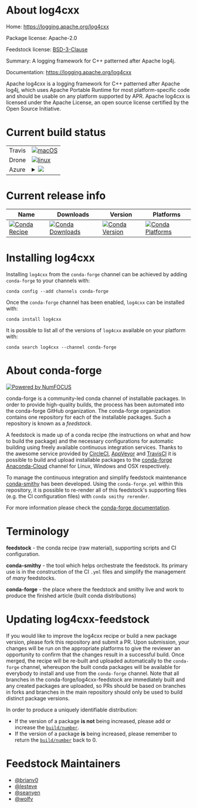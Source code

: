 About log4cxx
=============

Home: https://logging.apache.org/log4cxx

Package license: Apache-2.0

Feedstock license: [BSD-3-Clause](https://github.com/conda-forge/log4cxx-feedstock/blob/master/LICENSE.txt)

Summary: A logging framework for C++ patterned after Apache log4j.

Documentation: https://logging.apache.org/log4cxx

Apache log4cxx is a logging framework for C++ patterned after Apache log4j,
which uses Apache Portable Runtime for most platform-specific code and should be
usable on any platform supported by APR. Apache log4cxx is licensed under the
Apache License, an open source license certified by the Open Source Initiative.


Current build status
====================


<table><tr>
    <td>Travis</td>
    <td>
      <a href="https://travis-ci.com/conda-forge/log4cxx-feedstock">
        <img alt="macOS" src="https://img.shields.io/travis/com/conda-forge/log4cxx-feedstock/master.svg?label=macOS">
      </a>
    </td>
  </tr><tr>
    <td>Drone</td>
    <td>
      <a href="https://cloud.drone.io/conda-forge/log4cxx-feedstock">
        <img alt="linux" src="https://img.shields.io/drone/build/conda-forge/log4cxx-feedstock/master.svg?label=Linux">
      </a>
    </td>
  </tr>
    
  <tr>
    <td>Azure</td>
    <td>
      <details>
        <summary>
          <a href="https://dev.azure.com/conda-forge/feedstock-builds/_build/latest?definitionId=7239&branchName=master">
            <img src="https://dev.azure.com/conda-forge/feedstock-builds/_apis/build/status/log4cxx-feedstock?branchName=master">
          </a>
        </summary>
        <table>
          <thead><tr><th>Variant</th><th>Status</th></tr></thead>
          <tbody><tr>
              <td>linux_64</td>
              <td>
                <a href="https://dev.azure.com/conda-forge/feedstock-builds/_build/latest?definitionId=7239&branchName=master">
                  <img src="https://dev.azure.com/conda-forge/feedstock-builds/_apis/build/status/log4cxx-feedstock?branchName=master&jobName=linux&configuration=linux_64_" alt="variant">
                </a>
              </td>
            </tr><tr>
              <td>linux_aarch64</td>
              <td>
                <a href="https://dev.azure.com/conda-forge/feedstock-builds/_build/latest?definitionId=7239&branchName=master">
                  <img src="https://dev.azure.com/conda-forge/feedstock-builds/_apis/build/status/log4cxx-feedstock?branchName=master&jobName=linux&configuration=linux_aarch64_" alt="variant">
                </a>
              </td>
            </tr><tr>
              <td>linux_ppc64le</td>
              <td>
                <a href="https://dev.azure.com/conda-forge/feedstock-builds/_build/latest?definitionId=7239&branchName=master">
                  <img src="https://dev.azure.com/conda-forge/feedstock-builds/_apis/build/status/log4cxx-feedstock?branchName=master&jobName=linux&configuration=linux_ppc64le_" alt="variant">
                </a>
              </td>
            </tr><tr>
              <td>osx_64</td>
              <td>
                <a href="https://dev.azure.com/conda-forge/feedstock-builds/_build/latest?definitionId=7239&branchName=master">
                  <img src="https://dev.azure.com/conda-forge/feedstock-builds/_apis/build/status/log4cxx-feedstock?branchName=master&jobName=osx&configuration=osx_64_" alt="variant">
                </a>
              </td>
            </tr><tr>
              <td>osx_arm64</td>
              <td>
                <a href="https://dev.azure.com/conda-forge/feedstock-builds/_build/latest?definitionId=7239&branchName=master">
                  <img src="https://dev.azure.com/conda-forge/feedstock-builds/_apis/build/status/log4cxx-feedstock?branchName=master&jobName=osx&configuration=osx_arm64_" alt="variant">
                </a>
              </td>
            </tr><tr>
              <td>win_64</td>
              <td>
                <a href="https://dev.azure.com/conda-forge/feedstock-builds/_build/latest?definitionId=7239&branchName=master">
                  <img src="https://dev.azure.com/conda-forge/feedstock-builds/_apis/build/status/log4cxx-feedstock?branchName=master&jobName=win&configuration=win_64_" alt="variant">
                </a>
              </td>
            </tr>
          </tbody>
        </table>
      </details>
    </td>
  </tr>
</table>

Current release info
====================

| Name | Downloads | Version | Platforms |
| --- | --- | --- | --- |
| [![Conda Recipe](https://img.shields.io/badge/recipe-log4cxx-green.svg)](https://anaconda.org/conda-forge/log4cxx) | [![Conda Downloads](https://img.shields.io/conda/dn/conda-forge/log4cxx.svg)](https://anaconda.org/conda-forge/log4cxx) | [![Conda Version](https://img.shields.io/conda/vn/conda-forge/log4cxx.svg)](https://anaconda.org/conda-forge/log4cxx) | [![Conda Platforms](https://img.shields.io/conda/pn/conda-forge/log4cxx.svg)](https://anaconda.org/conda-forge/log4cxx) |

Installing log4cxx
==================

Installing `log4cxx` from the `conda-forge` channel can be achieved by adding `conda-forge` to your channels with:

```
conda config --add channels conda-forge
```

Once the `conda-forge` channel has been enabled, `log4cxx` can be installed with:

```
conda install log4cxx
```

It is possible to list all of the versions of `log4cxx` available on your platform with:

```
conda search log4cxx --channel conda-forge
```


About conda-forge
=================

[![Powered by NumFOCUS](https://img.shields.io/badge/powered%20by-NumFOCUS-orange.svg?style=flat&colorA=E1523D&colorB=007D8A)](http://numfocus.org)

conda-forge is a community-led conda channel of installable packages.
In order to provide high-quality builds, the process has been automated into the
conda-forge GitHub organization. The conda-forge organization contains one repository
for each of the installable packages. Such a repository is known as a *feedstock*.

A feedstock is made up of a conda recipe (the instructions on what and how to build
the package) and the necessary configurations for automatic building using freely
available continuous integration services. Thanks to the awesome service provided by
[CircleCI](https://circleci.com/), [AppVeyor](https://www.appveyor.com/)
and [TravisCI](https://travis-ci.com/) it is possible to build and upload installable
packages to the [conda-forge](https://anaconda.org/conda-forge)
[Anaconda-Cloud](https://anaconda.org/) channel for Linux, Windows and OSX respectively.

To manage the continuous integration and simplify feedstock maintenance
[conda-smithy](https://github.com/conda-forge/conda-smithy) has been developed.
Using the ``conda-forge.yml`` within this repository, it is possible to re-render all of
this feedstock's supporting files (e.g. the CI configuration files) with ``conda smithy rerender``.

For more information please check the [conda-forge documentation](https://conda-forge.org/docs/).

Terminology
===========

**feedstock** - the conda recipe (raw material), supporting scripts and CI configuration.

**conda-smithy** - the tool which helps orchestrate the feedstock.
                   Its primary use is in the construction of the CI ``.yml`` files
                   and simplify the management of *many* feedstocks.

**conda-forge** - the place where the feedstock and smithy live and work to
                  produce the finished article (built conda distributions)


Updating log4cxx-feedstock
==========================

If you would like to improve the log4cxx recipe or build a new
package version, please fork this repository and submit a PR. Upon submission,
your changes will be run on the appropriate platforms to give the reviewer an
opportunity to confirm that the changes result in a successful build. Once
merged, the recipe will be re-built and uploaded automatically to the
`conda-forge` channel, whereupon the built conda packages will be available for
everybody to install and use from the `conda-forge` channel.
Note that all branches in the conda-forge/log4cxx-feedstock are
immediately built and any created packages are uploaded, so PRs should be based
on branches in forks and branches in the main repository should only be used to
build distinct package versions.

In order to produce a uniquely identifiable distribution:
 * If the version of a package **is not** being increased, please add or increase
   the [``build/number``](https://conda.io/docs/user-guide/tasks/build-packages/define-metadata.html#build-number-and-string).
 * If the version of a package **is** being increased, please remember to return
   the [``build/number``](https://conda.io/docs/user-guide/tasks/build-packages/define-metadata.html#build-number-and-string)
   back to 0.

Feedstock Maintainers
=====================

* [@brianv0](https://github.com/brianv0/)
* [@lesteve](https://github.com/lesteve/)
* [@seanyen](https://github.com/seanyen/)
* [@wolfv](https://github.com/wolfv/)

